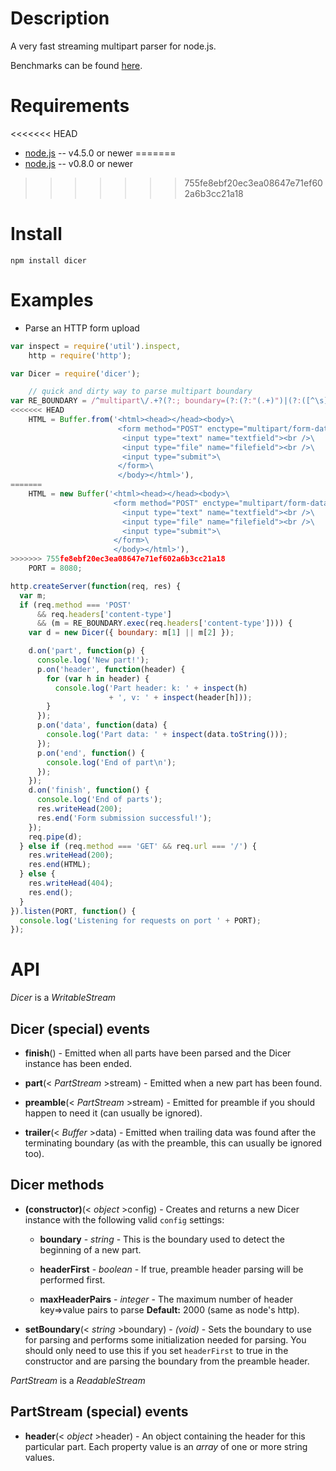 
Description
===========

A very fast streaming multipart parser for node.js.

Benchmarks can be found [here](https://github.com/mscdex/dicer/wiki/Benchmarks).


Requirements
============

<<<<<<< HEAD
* [node.js](http://nodejs.org/) -- v4.5.0 or newer
=======
* [node.js](http://nodejs.org/) -- v0.8.0 or newer
>>>>>>> 755fe8ebf20ec3ea08647e71ef602a6b3cc21a18


Install
============

    npm install dicer


Examples
========

* Parse an HTTP form upload

```javascript
var inspect = require('util').inspect,
    http = require('http');

var Dicer = require('dicer');

    // quick and dirty way to parse multipart boundary
var RE_BOUNDARY = /^multipart\/.+?(?:; boundary=(?:(?:"(.+)")|(?:([^\s]+))))$/i,
<<<<<<< HEAD
    HTML = Buffer.from('<html><head></head><body>\
                        <form method="POST" enctype="multipart/form-data">\
                         <input type="text" name="textfield"><br />\
                         <input type="file" name="filefield"><br />\
                         <input type="submit">\
                        </form>\
                        </body></html>'),
=======
    HTML = new Buffer('<html><head></head><body>\
                       <form method="POST" enctype="multipart/form-data">\
                         <input type="text" name="textfield"><br />\
                         <input type="file" name="filefield"><br />\
                         <input type="submit">\
                       </form>\
                       </body></html>'),
>>>>>>> 755fe8ebf20ec3ea08647e71ef602a6b3cc21a18
    PORT = 8080;

http.createServer(function(req, res) {
  var m;
  if (req.method === 'POST'
      && req.headers['content-type']
      && (m = RE_BOUNDARY.exec(req.headers['content-type']))) {
    var d = new Dicer({ boundary: m[1] || m[2] });

    d.on('part', function(p) {
      console.log('New part!');
      p.on('header', function(header) {
        for (var h in header) {
          console.log('Part header: k: ' + inspect(h)
                      + ', v: ' + inspect(header[h]));
        }
      });
      p.on('data', function(data) {
        console.log('Part data: ' + inspect(data.toString()));
      });
      p.on('end', function() {
        console.log('End of part\n');
      });
    });
    d.on('finish', function() {
      console.log('End of parts');
      res.writeHead(200);
      res.end('Form submission successful!');
    });
    req.pipe(d);
  } else if (req.method === 'GET' && req.url === '/') {
    res.writeHead(200);
    res.end(HTML);
  } else {
    res.writeHead(404);
    res.end();
  }
}).listen(PORT, function() {
  console.log('Listening for requests on port ' + PORT);
});
```


API
===

_Dicer_ is a _WritableStream_

Dicer (special) events
----------------------

* **finish**() - Emitted when all parts have been parsed and the Dicer instance has been ended.

* **part**(< _PartStream_ >stream) - Emitted when a new part has been found.

* **preamble**(< _PartStream_ >stream) - Emitted for preamble if you should happen to need it (can usually be ignored).

* **trailer**(< _Buffer_ >data) - Emitted when trailing data was found after the terminating boundary (as with the preamble, this can usually be ignored too).


Dicer methods
-------------

* **(constructor)**(< _object_ >config) - Creates and returns a new Dicer instance with the following valid `config` settings:

    * **boundary** - _string_ - This is the boundary used to detect the beginning of a new part.

    * **headerFirst** - _boolean_ - If true, preamble header parsing will be performed first.

    * **maxHeaderPairs** - _integer_ - The maximum number of header key=>value pairs to parse **Default:** 2000 (same as node's http).

* **setBoundary**(< _string_ >boundary) - _(void)_ - Sets the boundary to use for parsing and performs some initialization needed for parsing. You should only need to use this if you set `headerFirst` to true in the constructor and are parsing the boundary from the preamble header.



_PartStream_ is a _ReadableStream_

PartStream (special) events
---------------------------

* **header**(< _object_ >header) - An object containing the header for this particular part. Each property value is an _array_ of one or more string values.
